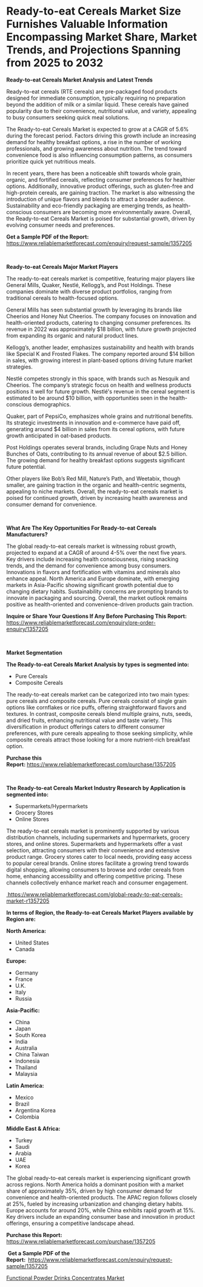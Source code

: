 <p><h1>Ready-to-eat Cereals Market Size Furnishes Valuable Information Encompassing Market Share, Market Trends, and Projections Spanning from 2025 to 2032</h1></p><p><strong>Ready-to-eat Cereals Market Analysis and Latest Trends</strong></p>
<p><p>Ready-to-eat cereals (RTE cereals) are pre-packaged food products designed for immediate consumption, typically requiring no preparation beyond the addition of milk or a similar liquid. These cereals have gained popularity due to their convenience, nutritional value, and variety, appealing to busy consumers seeking quick meal solutions.</p><p>The Ready-to-eat Cereals Market is expected to grow at a CAGR of 5.6% during the forecast period. Factors driving this growth include an increasing demand for healthy breakfast options, a rise in the number of working professionals, and growing awareness about nutrition. The trend toward convenience food is also influencing consumption patterns, as consumers prioritize quick yet nutritious meals.</p><p>In recent years, there has been a noticeable shift towards whole grain, organic, and fortified cereals, reflecting consumer preferences for healthier options. Additionally, innovative product offerings, such as gluten-free and high-protein cereals, are gaining traction. The market is also witnessing the introduction of unique flavors and blends to attract a broader audience. Sustainability and eco-friendly packaging are emerging trends, as health-conscious consumers are becoming more environmentally aware. Overall, the Ready-to-eat Cereals Market is poised for substantial growth, driven by evolving consumer needs and preferences.</p></p>
<p><strong>Get a Sample PDF of the Report:&nbsp;</strong> <a href="https://www.reliablemarketforecast.com/enquiry/request-sample/1357205?utm_campaign=2479&utm_medium=2&utm_source=Github&utm_content=ia&utm_term=07042025&utm_id=ready-to-eat-cereals">https://www.reliablemarketforecast.com/enquiry/request-sample/1357205</a></p>
<p>&nbsp;</p>
<p><strong>Ready-to-eat Cereals Major Market Players</strong></p>
<p><p>The ready-to-eat cereals market is competitive, featuring major players like General Mills, Quaker, Nestlé, Kellogg’s, and Post Holdings. These companies dominate with diverse product portfolios, ranging from traditional cereals to health-focused options.</p><p>General Mills has seen substantial growth by leveraging its brands like Cheerios and Honey Nut Cheerios. The company focuses on innovation and health-oriented products, catering to changing consumer preferences. Its revenue in 2022 was approximately $18 billion, with future growth projected from expanding its organic and natural product lines.</p><p>Kellogg’s, another leader, emphasizes sustainability and health with brands like Special K and Frosted Flakes. The company reported around $14 billion in sales, with growing interest in plant-based options driving future market strategies.</p><p>Nestlé competes strongly in this space, with brands such as Nesquik and Cheerios. The company’s strategic focus on health and wellness products positions it well for future growth. Nestlé's revenue in the cereal segment is estimated to be around $10 billion, with opportunities seen in the health-conscious demographics.</p><p>Quaker, part of PepsiCo, emphasizes whole grains and nutritional benefits. Its strategic investments in innovation and e-commerce have paid off, generating around $4 billion in sales from its cereal options, with future growth anticipated in oat-based products.</p><p>Post Holdings operates several brands, including Grape Nuts and Honey Bunches of Oats, contributing to its annual revenue of about $2.5 billion. The growing demand for healthy breakfast options suggests significant future potential.</p><p>Other players like Bob’s Red Mill, Nature’s Path, and Weetabix, though smaller, are gaining traction in the organic and health-centric segments, appealing to niche markets. Overall, the ready-to-eat cereals market is poised for continued growth, driven by increasing health awareness and consumer demand for convenience.</p></p>
<p>&nbsp;</p>
<p><strong>What Are The Key Opportunities For Ready-to-eat Cereals Manufacturers?</strong></p>
<p><p>The global ready-to-eat cereals market is witnessing robust growth, projected to expand at a CAGR of around 4-5% over the next five years. Key drivers include increasing health consciousness, rising snacking trends, and the demand for convenience among busy consumers. Innovations in flavors and fortification with vitamins and minerals also enhance appeal. North America and Europe dominate, with emerging markets in Asia-Pacific showing significant growth potential due to changing dietary habits. Sustainability concerns are prompting brands to innovate in packaging and sourcing. Overall, the market outlook remains positive as health-oriented and convenience-driven products gain traction.</p></p>
<p><strong>Inquire or Share Your Questions If Any Before Purchasing This Report:</strong> <a href="https://www.reliablemarketforecast.com/enquiry/pre-order-enquiry/1357205?utm_campaign=2479&utm_medium=2&utm_source=Github&utm_content=ia&utm_term=07042025&utm_id=ready-to-eat-cereals">https://www.reliablemarketforecast.com/enquiry/pre-order-enquiry/1357205</a></p>
<p>&nbsp;</p>
<p><strong>Market Segmentation</strong></p>
<p><strong>The Ready-to-eat Cereals Market Analysis by types is segmented into:</strong></p>
<p><ul><li>Pure Cereals</li><li>Composite Cereals</li></ul></p>
<p><p>The ready-to-eat cereals market can be categorized into two main types: pure cereals and composite cereals. Pure cereals consist of single grain options like cornflakes or rice puffs, offering straightforward flavors and textures. In contrast, composite cereals blend multiple grains, nuts, seeds, and dried fruits, enhancing nutritional value and taste variety. This diversification in product offerings caters to different consumer preferences, with pure cereals appealing to those seeking simplicity, while composite cereals attract those looking for a more nutrient-rich breakfast option.</p></p>
<p><strong>Purchase this Report:&nbsp;</strong><a href="https://www.reliablemarketforecast.com/purchase/1357205?utm_campaign=2479&utm_medium=2&utm_source=Github&utm_content=ia&utm_term=07042025&utm_id=ready-to-eat-cereals">https://www.reliablemarketforecast.com/purchase/1357205</a></p>
<p>&nbsp;</p>
<p><strong>The Ready-to-eat Cereals Market Industry Research by Application is segmented into:</strong></p>
<p><ul><li>Supermarkets/Hypermarkets</li><li>Grocery Stores</li><li>Online Stores</li></ul></p>
<p><p>The ready-to-eat cereals market is prominently supported by various distribution channels, including supermarkets and hypermarkets, grocery stores, and online stores. Supermarkets and hypermarkets offer a vast selection, attracting consumers with their convenience and extensive product range. Grocery stores cater to local needs, providing easy access to popular cereal brands. Online stores facilitate a growing trend towards digital shopping, allowing consumers to browse and order cereals from home, enhancing accessibility and offering competitive pricing. These channels collectively enhance market reach and consumer engagement.</p></p>
<p><a href="https://www.reliablemarketforecast.com/global-ready-to-eat-cereals-market-r1357205?utm_campaign=2479&utm_medium=2&utm_source=Github&utm_content=ia&utm_term=07042025&utm_id=ready-to-eat-cereals">&nbsp;https://www.reliablemarketforecast.com/global-ready-to-eat-cereals-market-r1357205</a></p>
<p><strong>In terms of Region, the Ready-to-eat Cereals Market Players available by Region are:</strong></p>
<p>
    <p> <strong> North America: </strong>
        <ul>
            <li>United States</li>
            <li>Canada</li>
        </ul>
        </p> 
    <p> <strong> Europe: </strong>
        <ul>
            <li>Germany</li>
            <li>France</li>
            <li>U.K.</li>
            <li>Italy</li>
            <li>Russia</li>
        </ul>
        </p> 
    <p> <strong> Asia-Pacific: </strong>
        <ul>
            <li>China</li>
            <li>Japan</li>
            <li>South Korea</li>
            <li>India</li>
            <li>Australia</li>
            <li>China Taiwan</li>
            <li>Indonesia</li>
            <li>Thailand</li>
            <li>Malaysia</li>
        </ul>
        </p> 
    <p> <strong> Latin America: </strong>
        <ul>
            <li>Mexico</li>
            <li>Brazil</li>
            <li>Argentina Korea</li>
            <li>Colombia</li>
        </ul>
        </p> 
    <p> <strong> Middle East & Africa: </strong>
        <ul>
            <li>Turkey</li>
            <li>Saudi</li>
            <li>Arabia</li>
            <li>UAE</li>
            <li>Korea</li>
        </ul>
    </p>
    </p>
<p><p>The global ready-to-eat cereals market is experiencing significant growth across regions. North America holds a dominant position with a market share of approximately 35%, driven by high consumer demand for convenience and health-oriented products. The APAC region follows closely at 25%, fueled by increasing urbanization and changing dietary habits. Europe accounts for around 20%, while China exhibits rapid growth at 15%. Key drivers include an expanding consumer base and innovation in product offerings, ensuring a competitive landscape ahead.</p></p>
<p><strong>Purchase this Report: </strong><a href="https://www.reliablemarketforecast.com/purchase/1357205?utm_campaign=2479&utm_medium=2&utm_source=Github&utm_content=ia&utm_term=07042025&utm_id=ready-to-eat-cereals">https://www.reliablemarketforecast.com/purchase/1357205</a></p>
<p>&nbsp;<strong>Get a Sample PDF of the Report:&nbsp;&nbsp;</strong><a href="https://www.reliablemarketforecast.com/enquiry/request-sample/1357205?utm_campaign=2479&utm_medium=2&utm_source=Github&utm_content=ia&utm_term=07042025&utm_id=ready-to-eat-cereals">https://www.reliablemarketforecast.com/enquiry/request-sample/1357205</a></p>
<p><strong></strong></p>
<p><p><a href="https://github.com/lizamflotow/Market-Research-Report-List-1/blob/main/functional-powder-drinks-concentrates-market.md?utm_campaign=2479&utm_medium=2&utm_source=Github&utm_content=ia&utm_term=07042025&utm_id=ready-to-eat-cereals">Functional Powder Drinks Concentrates Market</a></p></p>